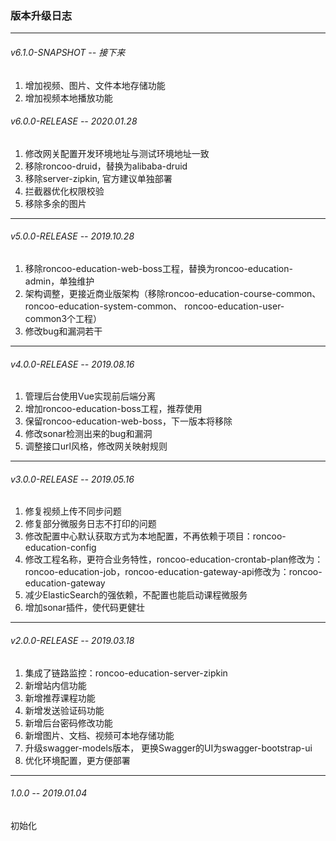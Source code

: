 ### 版本升级日志
---
###### v6.1.0-SNAPSHOT -- 接下来
1. 增加视频、图片、文件本地存储功能
2. 增加视频本地播放功能

###### v6.0.0-RELEASE -- 2020.01.28
1. 修改网关配置开发环境地址与测试环境地址一致
2. 移除roncoo-druid，替换为alibaba-druid
3. 移除server-zipkin, 官方建议单独部署
4. 拦截器优化权限校验
5. 移除多余的图片

---
###### v5.0.0-RELEASE -- 2019.10.28
1. 移除roncoo-education-web-boss工程，替换为roncoo-education-admin，单独维护
1. 架构调整，更接近商业版架构（移除roncoo-education-course-common、roncoo-education-system-common、
   roncoo-education-user-common3个工程）
2. 修改bug和漏洞若干

 ---
###### v4.0.0-RELEASE -- 2019.08.16
1. 管理后台使用Vue实现前后端分离
2. 增加roncoo-education-boss工程，推荐使用
3. 保留roncoo-education-web-boss，下一版本将移除
4. 修改sonar检测出来的bug和漏洞
5. 调整接口url风格，修改网关映射规则

 ---
###### v3.0.0-RELEASE -- 2019.05.16
1. 修复视频上传不同步问题
2. 修复部分微服务日志不打印的问题
3. 修改配置中心默认获取方式为本地配置，不再依赖于项目：roncoo-education-config
4. 修改工程名称，更符合业务特性，roncoo-education-crontab-plan修改为：roncoo-education-job，roncoo-education-gateway-api修改为：roncoo-education-gateway
5. 减少ElasticSearch的强依赖，不配置也能启动课程微服务
6. 增加sonar插件，使代码更健壮

 ---
###### v2.0.0-RELEASE -- 2019.03.18
1. 集成了链路监控：roncoo-education-server-zipkin
2. 新增站内信功能
3. 新增推荐课程功能
4. 新增发送验证码功能
5. 新增后台密码修改功能
6. 新增图片、文档、视频可本地存储功能
7. 升级swagger-models版本， 更换Swagger的UI为swagger-bootstrap-ui
8. 优化环境配置，更方便部署

 ---
###### 1.0.0 -- 2019.01.04
初始化
